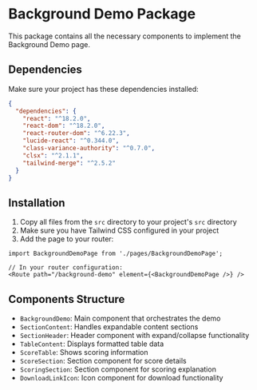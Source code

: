 # Background Demo Package

This package contains all the necessary components to implement the Background Demo page.

## Dependencies

Make sure your project has these dependencies installed:

```json
{
  "dependencies": {
    "react": "^18.2.0",
    "react-dom": "^18.2.0",
    "react-router-dom": "^6.22.3",
    "lucide-react": "^0.344.0",
    "class-variance-authority": "^0.7.0",
    "clsx": "^2.1.1",
    "tailwind-merge": "^2.5.2"
  }
}
```

## Installation

1. Copy all files from the `src` directory to your project's `src` directory
2. Make sure you have Tailwind CSS configured in your project
3. Add the page to your router:

```tsx
import BackgroundDemoPage from './pages/BackgroundDemoPage';

// In your router configuration:
<Route path="/background-demo" element={<BackgroundDemoPage />} />
```

## Components Structure

- `BackgroundDemo`: Main component that orchestrates the demo
- `SectionContent`: Handles expandable content sections
- `SectionHeader`: Header component with expand/collapse functionality
- `TableContent`: Displays formatted table data
- `ScoreTable`: Shows scoring information
- `ScoreSection`: Section component for score details
- `ScoringSection`: Section component for scoring explanation
- `DownloadLinkIcon`: Icon component for download functionality